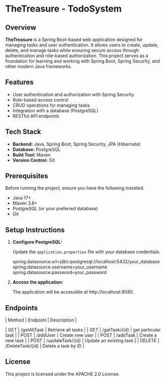 # TheTreasure - TodoSystem

## Overview

**TheTreasure** is a Spring Boot-based web application designed for managing tasks and user authentication. It allows users to create, update, delete, and manage tasks while ensuring secure access through authentication and role-based authorization. This project serves as a foundation for learning and working with Spring Boot, Spring Security, and other modern Java frameworks.

## Features

- User authentication and authorization with Spring Security
- Role-based access control
- CRUD operations for managing tasks
- Integration with a database (PostgreSQL)
- RESTful API endpoints

## Tech Stack

- **Backend:** Java, Spring Boot, Spring Security, JPA (Hibernate)
- **Database:** PostgreSQL
- **Build Tool:** Maven
- **Version Control:** Git

## Prerequisites

Before running the project, ensure you have the following installed:

- Java 17+
- Maven 3.8+
- PostgreSQL (or your preferred database)
- Git

## Setup Instructions

1. **Configure PostgreSQL:**
    
    Update the `application.properties` file with your database credentials.
    
    spring.datasource.url=jdbc:postgresql://localhost:5432/your_database
    spring.datasource.username=your_username
    spring.datasource.password=your_password
    
    
2. **Access the application:**
    
    The application will be accessible at http://localhost:8080.
    

## Endpoints

| Method | Endpoint | Description |

| GET | /getAllTask | Retrieve all tasks |
| GET | /gatTask/{id} | get particular task |
| POST | /addUser | Create new user |
| POST | /addTask | Create a new task |
| POST | /updateTask/{id} | Update an existing task |
| DELETE | /DeleteTask/{id} | Delete a task by ID |

## License

This project is licensed under the APACHE 2.0 License.
